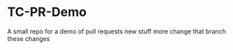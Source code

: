 # TC-PR-Demo
A small repo for a demo of pull requests
new stuff
more change
that branch 
these changes
